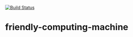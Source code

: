 [![Build Status](https://travis-ci.org/TanerTure/friendly-computing-machine.svg?branch=master)](https://travis-ci.org/TanerTure/friendly-computing-machine)
# friendly-computing-machine
